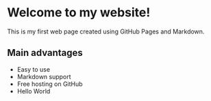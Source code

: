 
# Welcome to my website!
This is my first web page created using GitHub Pages and Markdown.

## Main advantages

- Easy to use
- Markdown support
- Free hosting on GitHub
- Hello World
